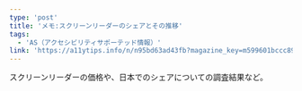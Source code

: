 ```yaml
---
type: 'post'
title: 'メモ:スクリーンリーダーのシェアとその推移'
tags:
  - 'AS（アクセシビリティサポーテッド情報）'
link: 'https://a11ytips.info/n/n95bd63ad43fb?magazine_key=m599601bccc89'
---
```

スクリーンリーダーの価格や、日本でのシェアについての調査結果など。